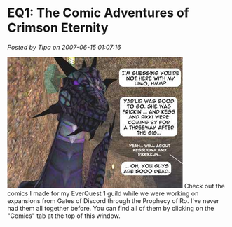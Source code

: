 # EQ1: The Comic Adventures of Crimson Eternity

*Posted by Tipa on 2007-06-15 01:07:16*

![panel-6l.jpg](../uploads/2007/06/panel-6l.jpg)
Check out the comics I made for my EverQuest 1 guild while we were working on expansions from Gates of Discord through the Prophecy of Ro. I've never had them all together before. You can find all of them by clicking on the "Comics" tab at the top of this window.
